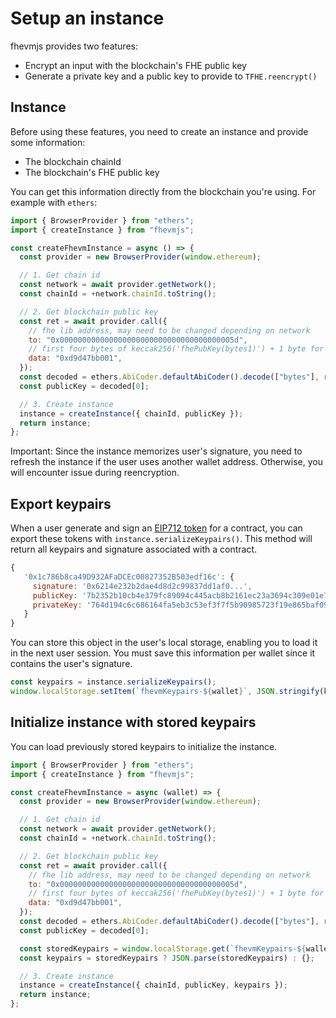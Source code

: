 # Setup an instance

fhevmjs provides two features:

- Encrypt an input with the blockchain's FHE public key
- Generate a private key and a public key to provide to `TFHE.reencrypt()`

## Instance

Before using these features, you need to create an instance and provide some information:

- The blockchain chainId
- The blockchain's FHE public key

You can get this information directly from the blockchain you're using. For example with `ethers`:

```javascript
import { BrowserProvider } from "ethers";
import { createInstance } from "fhevmjs";

const createFhevmInstance = async () => {
  const provider = new BrowserProvider(window.ethereum);

  // 1. Get chain id
  const network = await provider.getNetwork();
  const chainId = +network.chainId.toString();

  // 2. Get blockchain public key
  const ret = await provider.call({
    // fhe lib address, may need to be changed depending on network
    to: "0x000000000000000000000000000000000000005d",
    // first four bytes of keccak256('fhePubKey(bytes1)') + 1 byte for library
    data: "0xd9d47bb001",
  });
  const decoded = ethers.AbiCoder.defaultAbiCoder().decode(["bytes"], ret);
  const publicKey = decoded[0];

  // 3. Create instance
  instance = createInstance({ chainId, publicKey });
  return instance;
};
```

Important: Since the instance memorizes user's signature, you need to refresh the instance if the user uses another wallet address. Otherwise, you will encounter issue during reencryption.

## Export keypairs

When a user generate and sign an [EIP712 token](reencryption.md) for a contract, you can export these tokens with `instance.serializeKeypairs()`. This method will return all keypairs and signature associated with a contract.

```javascript
{
   '0x1c786b8ca49D932AFaDCEc00827352B503edf16c': {
     signature: '0x6214e232b2dae4d8d2c99837dd1af0...',
     publicKey: '7b2352b10cb4e379fc89094c445acb8b2161ec23a3694c309e01e797ab2bae22',
     privateKey: '764d194c6c686164fa5eb3c53ef3f7f5b90985723f19e865baf0961dd28991eb',
   }
}
```

You can store this object in the user's local storage, enabling you to load it in the next user session. You must save this information per wallet since it contains the user's signature.

```javascript
const keypairs = instance.serializeKeypairs();
window.localStorage.setItem(`fhevmKeypairs-${wallet}`, JSON.stringify(keypairs));
```

## Initialize instance with stored keypairs

You can load previously stored keypairs to initialize the instance.

```javascript
import { BrowserProvider } from "ethers";
import { createInstance } from "fhevmjs";

const createFhevmInstance = async (wallet) => {
  const provider = new BrowserProvider(window.ethereum);

  // 1. Get chain id
  const network = await provider.getNetwork();
  const chainId = +network.chainId.toString();

  // 2. Get blockchain public key
  const ret = await provider.call({
    // fhe lib address, may need to be changed depending on network
    to: "0x000000000000000000000000000000000000005d",
    // first four bytes of keccak256('fhePubKey(bytes1)') + 1 byte for library
    data: "0xd9d47bb001",
  });
  const decoded = ethers.AbiCoder.defaultAbiCoder().decode(["bytes"], ret);
  const publicKey = decoded[0];

  const storedKeypairs = window.localStorage.get(`fhevmKeypairs-${wallet}`) || null;
  const keypairs = storedKeypairs ? JSON.parse(storedKeypairs) : {};

  // 3. Create instance
  instance = createInstance({ chainId, publicKey, keypairs });
  return instance;
};
```
